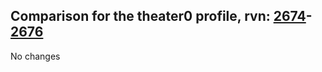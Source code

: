 ## Comparison for the theater0 profile, rvn: [2674](https://github.com/PRO100KatYT/FortniteProfileRevisions/tree/main/profiles/theater0/2674%20theater0.json)-[2676](https://github.com/PRO100KatYT/FortniteProfileRevisions/tree/main/profiles/theater0/2676%20theater0.json)

No changes
